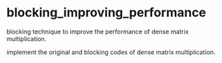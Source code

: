 # blocking_improving_performance
blocking	 technique	 to	 improve	 the	 performance	 of	 dense	 matrix	multiplication.

implement	the	 original	 and	 blocking	 codes	 of	 dense	 matrix	 multiplication.
